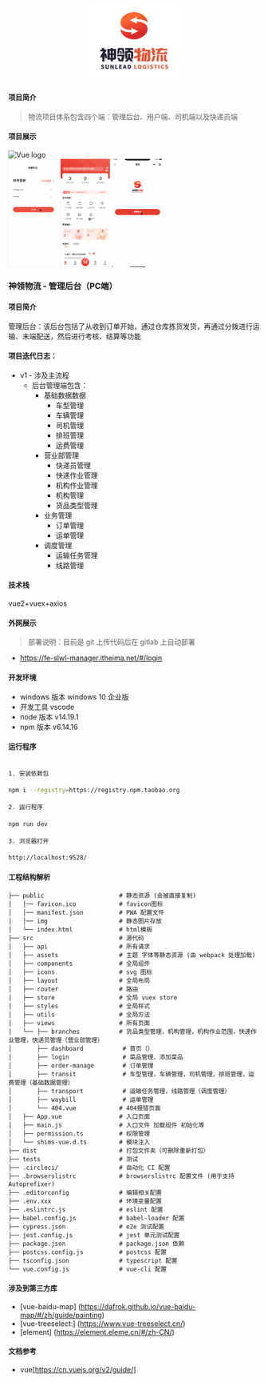 <p align="center">
	<img width="200" src="./README/img/logo.png" alt="Vue logo">
</p>

#### 项目简介
> 物流项目体系包含四个端：管理后台、用户端、司机端以及快递员端

#### 项目展示
<img width="406" src="./README/img/admin.gif" alt="Vue logo"><br>
<img width="100" src="./README/img/siji.gif" alt="Vue logo">
<img width="100" src="./README/img/kuaidiyuan.gif" alt="Vue logo">
<img width="100" src="./README/img/yonghuduan.gif" alt="Vue logo">


### 神领物流 - 管理后台（PC端）

#### 项目简介
管理后台：该后台包括了从收到订单开始，通过仓库拣货发货，再通过分拨进行运输、末端配送，然后进行考核、结算等功能

#### 项目迭代日志：
- v1 - 涉及主流程
  - 后台管理端包含：
    - 基础数据数据
      - 车型管理
      - 车辆管理
      - 司机管理
      - 排班管理
      - 运费管理
    - 营业部管理
      - 快递员管理
      - 快递作业管理
      - 机构作业管理
      - 机构管理
      - 货品类型管理
    - 业务管理
      - 订单管理
      - 运单管理
    - 调度管理
      - 运输任务管理
      - 线路管理
#### 技术栈
vue2+vuex+axios

#### 外网展示
> 部署说明：目前是 git 上传代码后在 gitlab 上自动部署
- https://fe-slwl-manager.itheima.net/#/login

#### 开发环境
- windows 版本 windows 10 企业版
- 开发工具 vscode
- node 版本 v14.19.1
- npm 版本 v6.14.16

#### 运行程序
```sh

1. 安装依赖包

npm i --registry=https://registry.npm.taobao.org

2. 运行程序

npm run dev

3. 浏览器打开

http://localhost:9528/

```

#### 工程结构解析
```
├── public                     # 静态资源 (会被直接复制)
│   │── favicon.ico            # favicon图标
│   │── manifest.json          # PWA 配置文件
│   │── img                    # 静态图片存放
│   └── index.html             # html模板
├── src                        # 源代码
│   ├── api                    # 所有请求
│   ├── assets                 # 主题 字体等静态资源 (由 webpack 处理加载)
│   ├── components             # 全局组件
│   ├── icons                  # svg 图标
│   ├── layout                 # 全局布局
│   ├── router                 # 路由
│   ├── store                  # 全局 vuex store
│   ├── styles                 # 全局样式
│   ├── utils                  # 全局方法
│   ├── views                  # 所有页面
│   └── ├── branches           # 货品类型管理，机构管理，机构作业范围，快递作业管理，快递员管理（营业部管理）
│       ├── dashboard           # 首页（）
│       ├── login               # 菜品管理、添加菜品
│       ├── order-manage        # 订单管理
│       ├── transit             # 车型管理，车辆管理，司机管理，排班管理，运费管理（基础数据管理）
│       ├── transport           # 运输任务管理，线路管理（调度管理）
│       ├── waybill             # 运单管理
│       └── 404.vue            # 404报错页面
│   ├── App.vue                # 入口页面
│   ├── main.js                # 入口文件 加载组件 初始化等
│   ├── permission.ts          # 权限管理
│   └── shims-vue.d.ts         # 模块注入
├── dist                       # 打包文件夹（可删除重新打包）
├── tests                      # 测试
├── .circleci/                 # 自动化 CI 配置
├── .browserslistrc            # browserslistrc 配置文件 (用于支持 Autoprefixer)
├── .editorconfig              # 编辑相关配置
├── .env.xxx                   # 环境变量配置
├── .eslintrc.js               # eslint 配置
├── babel.config.js            # babel-loader 配置
├── cypress.json               # e2e 测试配置
├── jest.config.js             # jest 单元测试配置
├── package.json               # package.json 依赖
├── postcss.config.js          # postcss 配置
├── tsconfig.json              # typescript 配置
└── vue.config.js              # vue-cli 配置

```

#### 涉及到第三方库

- [vue-baidu-map] (https://dafrok.github.io/vue-baidu-map/#/zh/guide/painting)
- [vue-treeselect:] (https://www.vue-treeselect.cn/)
- [element] (https://element.eleme.cn/#/zh-CN/)

#### 文档参考

- vue[https://cn.vuejs.org/v2/guide/]
